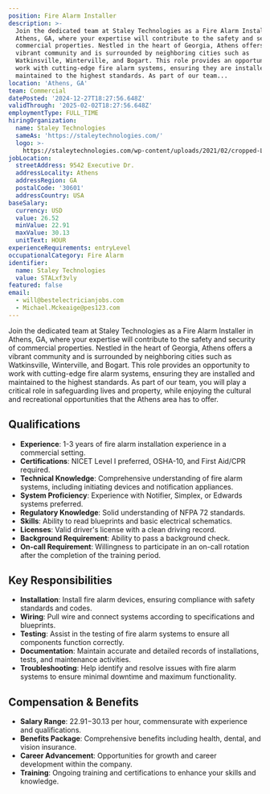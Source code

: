 ```yaml
---
position: Fire Alarm Installer
description: >-
  Join the dedicated team at Staley Technologies as a Fire Alarm Installer in
  Athens, GA, where your expertise will contribute to the safety and security of
  commercial properties. Nestled in the heart of Georgia, Athens offers a
  vibrant community and is surrounded by neighboring cities such as
  Watkinsville, Winterville, and Bogart. This role provides an opportunity to
  work with cutting-edge fire alarm systems, ensuring they are installed and
  maintained to the highest standards. As part of our team...
location: 'Athens, GA'
team: Commercial
datePosted: '2024-12-27T18:27:56.648Z'
validThrough: '2025-02-02T18:27:56.648Z'
employmentType: FULL_TIME
hiringOrganization:
  name: Staley Technologies
  sameAs: 'https://staleytechnologies.com/'
  logo: >-
    https://staleytechnologies.com/wp-content/uploads/2021/02/cropped-Logo_StaleyTechnologies.png
jobLocation:
  streetAddress: 9542 Executive Dr.
  addressLocality: Athens
  addressRegion: GA
  postalCode: '30601'
  addressCountry: USA
baseSalary:
  currency: USD
  value: 26.52
  minValue: 22.91
  maxValue: 30.13
  unitText: HOUR
experienceRequirements: entryLevel
occupationalCategory: Fire Alarm
identifier:
  name: Staley Technologies
  value: STALxf3vly
featured: false
email:
  - will@bestelectricianjobs.com
  - Michael.Mckeaige@pes123.com
---
```




Join the dedicated team at Staley Technologies as a Fire Alarm Installer in Athens, GA, where your expertise will contribute to the safety and security of commercial properties. Nestled in the heart of Georgia, Athens offers a vibrant community and is surrounded by neighboring cities such as Watkinsville, Winterville, and Bogart. This role provides an opportunity to work with cutting-edge fire alarm systems, ensuring they are installed and maintained to the highest standards. As part of our team, you will play a critical role in safeguarding lives and property, while enjoying the cultural and recreational opportunities that the Athens area has to offer.

## Qualifications

- **Experience**: 1-3 years of fire alarm installation experience in a commercial setting.
- **Certifications**: NICET Level I preferred, OSHA-10, and First Aid/CPR required.
- **Technical Knowledge**: Comprehensive understanding of fire alarm systems, including initiating devices and notification appliances.
- **System Proficiency**: Experience with Notifier, Simplex, or Edwards systems preferred.
- **Regulatory Knowledge**: Solid understanding of NFPA 72 standards.
- **Skills**: Ability to read blueprints and basic electrical schematics.
- **Licenses**: Valid driver's license with a clean driving record.
- **Background Requirement**: Ability to pass a background check.
- **On-call Requirement**: Willingness to participate in an on-call rotation after the completion of the training period.

## Key Responsibilities

- **Installation**: Install fire alarm devices, ensuring compliance with safety standards and codes.
- **Wiring**: Pull wire and connect systems according to specifications and blueprints.
- **Testing**: Assist in the testing of fire alarm systems to ensure all components function correctly.
- **Documentation**: Maintain accurate and detailed records of installations, tests, and maintenance activities.
- **Troubleshooting**: Help identify and resolve issues with fire alarm systems to ensure minimal downtime and maximum functionality.

## Compensation & Benefits

- **Salary Range**: $22.91-$30.13 per hour, commensurate with experience and qualifications.
- **Benefits Package**: Comprehensive benefits including health, dental, and vision insurance.
- **Career Advancement**: Opportunities for growth and career development within the company.
- **Training**: Ongoing training and certifications to enhance your skills and knowledge.
